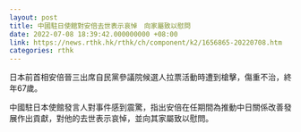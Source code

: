 ```yaml
---
layout: post
title: 中國駐日使館對安倍去世表示哀悼　向家屬致以慰問
date: 2022-07-08 18:39:42.000000000 +08:00
link: https://news.rthk.hk/rthk/ch/component/k2/1656865-20220708.htm
categories: rthk
---
```


日本前首相安倍晉三出席自民黨參議院候選人拉票活動時遭到槍擊，傷重不治，終年67歲。

中國駐日本使館發言人對事件感到震驚，指出安倍在任期間為推動中日關係改善發展作出貢獻，對他的去世表示哀悼，並向其家屬致以慰問。
